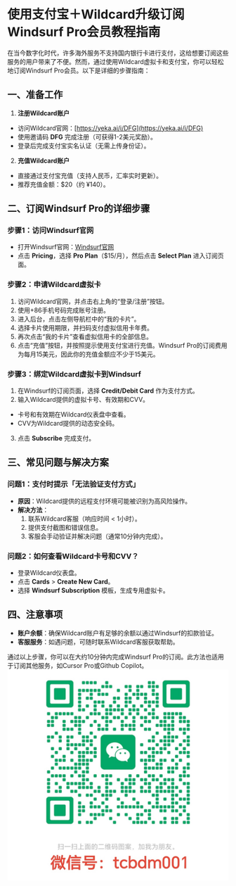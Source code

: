 # 使用支付宝＋Wildcard升级订阅Windsurf Pro会员教程指南

在当今数字化时代，许多海外服务不支持国内银行卡进行支付，这给想要订阅这些服务的用户带来了不便。然而，通过使用Wildcard虚拟卡和支付宝，你可以轻松地订阅Windsurf Pro会员。以下是详细的步骤指南：

## 一、准备工作

1. **注册Wildcard账户**
  
  - 访问Wildcard官网：[https://yeka.ai/i/DFG](https://yeka.ai/i/DFG)
  - 使用邀请码 **DFG** 完成注册（可获得1-2美元奖励）。
  - 登录后完成支付宝实名认证（无需上传身份证）。
2. **充值Wildcard账户**
  
  - 直接通过支付宝充值（支持人民币，汇率实时更新）。
  - 推荐充值金额：$20（约 ¥140）。

## 二、订阅Windsurf Pro的详细步骤

### 步骤1：访问Windsurf官网

- 打开Windsurf官网：[Windsurf官网](https://windsurf.com)
- 点击 **Pricing**，选择 **Pro Plan**（$15/月），然后点击 **Select Plan** 进入订阅页面。

### 步骤2：申请Wildcard虚拟卡

1. 访问Wildcard官网，并点击右上角的“登录/注册”按钮。
2. 使用+86手机号码完成账号注册。
3. 进入后台，点击左侧导航栏中的“我的卡片”。
4. 选择卡片使用期限，并扫码支付虚拟信用卡年费。
5. 再次点击“我的卡片”查看虚拟信用卡的全部信息。
6. 点击“充值”按钮，并按照提示使用支付宝进行充值。Windsurf Pro的订阅费用为每月15美元，因此你的充值金额应不少于15美元。

### 步骤3：绑定Wildcard虚拟卡到Windsurf

1. 在Windsurf的订阅页面，选择 **Credit/Debit Card** 作为支付方式。
2. 输入Wildcard提供的虚拟卡号、有效期和CVV。
  - 卡号和有效期在Wildcard仪表盘中查看。
  - CVV为Wildcard提供的动态安全码。
3. 点击 **Subscribe** 完成支付。

## 三、常见问题与解决方案

### 问题1：支付时提示「无法验证支付方式」

- **原因**：Wildcard提供的远程支付环境可能被识别为高风险操作。
- **解决方法**：
  1. 联系Wildcard客服（响应时间 < 1小时）。
  2. 提供支付截图和错误信息。
  3. 客服会手动验证并解决问题（通常10分钟内完成）。

### 问题2：如何查看Wildcard卡号和CVV？

- 登录Wildcard仪表盘。
- 点击 **Cards** > **Create New Card**。
- 选择 **Windsurf Subscription** 模板，生成专用虚拟卡。

## 四、注意事项

- **账户余额**：确保Wildcard账户有足够的余额以通过Windsurf的扣款验证。
- **客服服务**：如遇问题，可随时联系Wildcard客服获取帮助。

通过以上步骤，你可以在大约10分钟内完成Windsurf Pro的订阅。此方法也适用于订阅其他服务，如Cursor Pro或Github Copilot。
![微信图片](/images/wechat.jpg)
